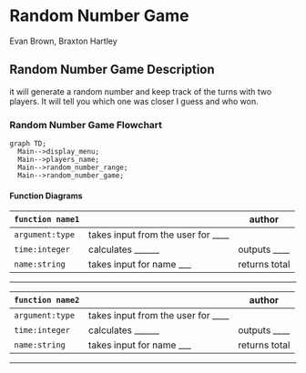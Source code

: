 # Random Number Game
Evan Brown, Braxton Hartley

## Random Number Game Description
 it will generate a random number and keep track of the turns with two players. It will tell you which one was closer I guess and who won.

### Random Number Game Flowchart
```mermaid
graph TD;
  Main-->display_menu;
  Main-->players_name;
  Main-->random_number_range;
  Main-->random_number_game;
```

#### Function Diagrams

| `function name1`    |               |  author     |
| ------------------ | ------------- | ------------ |
| `argument:type`    | takes input from the user for ____  |              |
| `time:integer`     | calculates ______  | outputs ____             |
| `name:string`      | takes input for name ___ | returns total |
***
| `function name2`    |               |     author   |
| ------------------ | ------------- | ------------ |
| `argument:type`    | takes input from the user for ____  |              |
| `time:integer`     | calculates ______  | outputs ____             |
| `name:string`      | takes input for name ___ | returns total |
***

